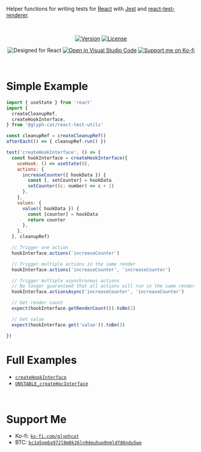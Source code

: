 Helper functions for writing tests for [React](https://reactjs.org) with [Jest](https://reactjs.org) and [react-test-renderer](https://www.npmjs.com/package/react-test-renderer).

<br/>

<div align="center">

[![Version](https://img.shields.io/npm/v/@glyph-cat/react-test-utils)](https://github.com/glyph-cat/react-test-utils/releases)
[![License](https://img.shields.io/github/license/glyph-cat/react-test-utils)](https://github.com/glyph-cat/react-test-utils/blob/main/LICENSE)

![Designed for React](https://img.shields.io/static/v1?label&logo=react&logoColor=61DBFB&message=Designed%20for%20React&color=4a4a4a)
[![Open in Visual Studio Code](https://open.vscode.dev/badges/open-in-vscode.svg)](https://open.vscode.dev/glyph-cat/react-test-utils)
[![Support me on Ko-fi](https://img.shields.io/static/v1?label&logo=kofi&logoColor=ffffff&message=Support%20me%20on%20Ko-fi&color=FF5E5B)](https://ko-fi.com/glyphcat)

</div>

<br/>

# Simple Example

```js
import { useState } from 'react'
import {
  createCleanupRef,
  createHookInterface,
} from '@glyph-cat/react-test-utils'

const cleanupRef = createCleanupRef()
afterEach(() => { cleanupRef.run() })

test('createHookInterface', () => {
  const hookInterface = createHookInterface({
    useHook: () => useState(0),
    actions: {
      increaseCounter({ hookData }) {
        const [, setCounter] = hookData
        setCounter((c: number) => c + 1)
      },
    },
    values: {
      value({ hookData }) {
        const [counter] = hookData
        return counter
      },
    },
  }, cleanupRef)

  // Trigger one action
  hookInterface.actions('increaseCounter')

  // Trigger multiple actions in the same render
  hookInterface.actions('increaseCounter', 'increaseCounter')

  // Trigger multiple asynchronous actions
  // No longer guaranteed that all actions will run in the same render cycle
  hookInterface.actionsAsync('increaseCounter', 'increaseCounter')

  // Get render count
  expect(hookInterface.getRenderCount()).toBe(2)

  // Get value
  expect(hookInterface.get('value')).toBe(3)

})
```

# Full Examples
* [`createHookInterface`](https://github.com/glyph-cat/react-test-utils/blob/main/src/hook-interface/index.test.ts)
* [`UNSTABLE_createHocInterface`](https://github.com/glyph-cat/react-test-utils/blob/main/src/hoc-interface/index.test.tsx)

<br/>

# Support Me

* Ko-fi: [`ko-fi.com/glyphcat`](https://ko-fi.com/glyphcat)
* BTC: [`bc1q5qp6a972l8m0k26ln9deuhup0nmldf86ndu5we`](bitcoin:bc1q5qp6a972l8m0k26ln9deuhup0nmldf86ndu5we)

<br/>
